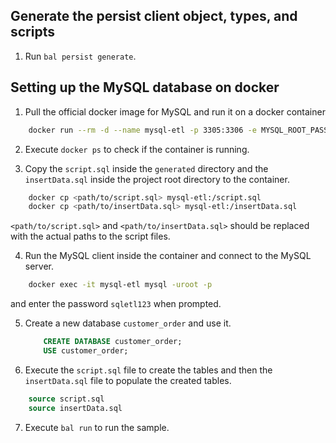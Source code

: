 ## Generate the persist client object, types, and scripts

1. Run `bal persist generate`.


## Setting up the MySQL database on docker

1. Pull the official docker image for MySQL and run it on a docker container

```sh
    docker run --rm -d --name mysql-etl -p 3305:3306 -e MYSQL_ROOT_PASSWORD=sqletl123 mysql:latest
```

2. Execute `docker ps` to check if the container is running.

3. Copy the `script.sql` inside the `generated` directory and the `insertData.sql` inside the project root directory to the container.

```sh
    docker cp <path/to/script.sql> mysql-etl:/script.sql
    docker cp <path/to/insertData.sql> mysql-etl:/insertData.sql
```
`<path/to/script.sql>` and `<path/to/insertData.sql>` should be replaced with the actual paths to the script files.

4. Run the MySQL client inside the container and connect to the MySQL server.

```sh
    docker exec -it mysql-etl mysql -uroot -p
```
and enter the password `sqletl123` when prompted.

5. Create a new database `customer_order` and use it.

    ```sql
        CREATE DATABASE customer_order;
        USE customer_order;
    ```

6. Execute the `script.sql` file to create the tables and then the `insertData.sql` file to populate the created tables.

```sql
    source script.sql
    source insertData.sql
```

7. Execute `bal run` to run the sample.

